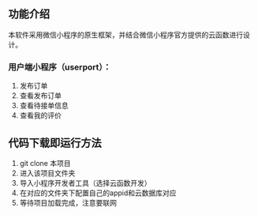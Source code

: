## 功能介绍
本软件采用微信小程序的原生框架，并结合微信小程序官方提供的云函数进行设计。 

### 用户端小程序（userport）：
1. 发布订单
2. 查看发布订单
3. 查看待接单信息
4. 查看我的评价 


## 代码下载即运行方法
1. git clone 本项目
2. 进入该项目文件夹
3. 导入小程序开发者工具（选择云函数开发）
4. 在对应的文件夹下配置自己的appid和云数据库对应
5. 等待项目加载完成，注意要联网


